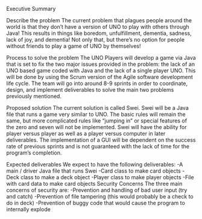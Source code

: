 Executive Summary

Describe the problem
The current problem that plagues people around the world is that they don’t have a version of UNO to play with others through Java! This results in things like boredom, unfulfillment, dementia, sadness, lack of joy, and dementia! Not only that, but there’s no option for people without friends to play a game of UNO by themselves! 

Process to solve the problem
The UNO Players will develop a game via Java that is set to fix the two major issues provided in the problem: the lack of an UNO based game coded with Java and the lack of a single player UNO. This will be done by using the Scrum version of the Agile software development life cycle. The team will go into around 8-9 sprints in order to coordinate, design, and implement deliverables to solve the main two problems previously mentioned.

Proposed solution
The current solution is called Swei. Swei will be a Java file that runs a game very similar to UNO. The basic rules will remain the same, but more complicated rules like “jumping in” or special features of the zero and seven will not be implemented. Swei will have the ability for player versus player as well as a player versus computer in later deliverables. The implementation of a GUI will be dependent on the success rate of previous sprints and is not guaranteed with the lack of time for the program’s completion.

Expected deliverables
We expect to have the following deliverables:
-A main / driver Java file that runs Swei
-Card class to make card objects
-Deck class to make a deck object
-Player class to make player objects
-File with card data to make card objects
Security Concerns
The three main concerns of security are:
	-Prevention and handling of bad user input (try and catch)
	-Prevention of file tampering (this would probably be a check to do in deck)
	-Prevention of buggy code that would cause the program to internally explode

